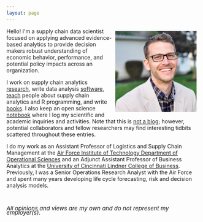 ```yaml
---
layout: page
---
```



<center>
<img src="/public/Brad Boehmke.jpg" alt="Brad" align="right" style="width: 42%; height: 42%; margin:8px">
</center> 



Hello! I'm a supply chain data scientist focused on applying advanced evidence-based analytics to provide decision makers robust understanding of economic behavior, performance, and potential policy impacts across an organization.  

I work on supply chain analytics [research](http://bradleyboehmke.github.io/papers/), write data analysis [software](http://bradleyboehmke.github.io/software/), [teach](http://bradleyboehmke.github.io/courses/) people about supply chain analytics and R programming, and write [books](http://bradleyboehmke.github.io/books/). I also keep an open science [notebook](http://bradleyboehmke.github.io/notebook/) where I log my scientific and academic inquiries and activities. Note that this is <a href="http://bradleyboehmke.github.io/about/">not a blog</a>; however, potential collaborators and fellow researchers may find interesting tidbits scattered throughout these entries. 

I do my work as an Assistant Professor of Logistics and Supply Chain Management at the [Air Force Institute of Technology Department of Operational Sciences](http://www.afit.edu/ENS/) and an Adjunct Assistant Professor of Business Analytics at the [University of Cincinnati Lindner College of Business](http://business.uc.edu/graduate/ms-business-analytics.html). Previously, I was a Senior Operations Research Analyst with the Air Force and spent many years developing life cycle forecasting, risk and decision analysis models.

<br>

<P CLASS="footnote" style="line-height:0.75; font-size:15px">
<i class="fa fa-asterisk" style="font-size:1em"></i> <i>All opinions and views are my own and do not represent my employer(s).</i>
</P>
